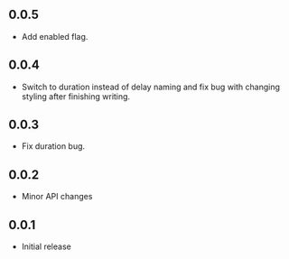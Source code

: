 ## 0.0.5

* Add enabled flag.

## 0.0.4

* Switch to duration instead of delay naming and fix bug with changing styling after finishing writing.

## 0.0.3

* Fix duration bug.

## 0.0.2

* Minor API changes

## 0.0.1

* Initial release
